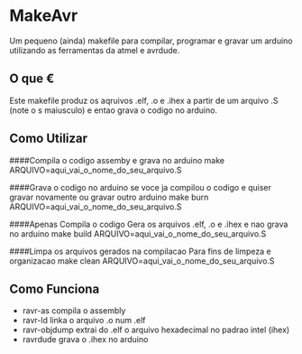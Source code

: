 # MakeAvr
Um pequeno (ainda) makefile para compilar, programar e gravar um arduino utilizando as ferramentas da atmel e avrdude.

O que €
-------
Este makefile produz os aqruivos .elf, .o e .ihex a partir de um arquivo .S (note o s maiusculo) e entao grava o codigo no arduino.

Como Utilizar
-------------
####Compila o codigo assemby e grava no arduino
make ARQUIVO=aqui_vai_o_nome_do_seu_arquivo.S

####Grava o codigo no arduino
se voce ja compilou o codigo e quiser gravar novamente ou gravar outro arduino
make burn ARQUIVO=aqui_vai_o_nome_do_seu_arquivo.S

####Apenas Compila o codigo
Gera os arquivos .elf, .o e .ihex e nao grava no arduino
make build ARQUIVO=aqui_vai_o_nome_do_seu_arquivo.S

####Limpa os arquivos gerados na compilacao
Para fins de limpeza e organizacao 
make clean ARQUIVO=aqui_vai_o_nome_do_seu_arquivo.S

Como Funciona
-------------
- ravr-as compila o assembly
- ravr-ld linka o arquivo .o num .elf
- ravr-objdump extrai do .elf o arquivo hexadecimal no padrao intel (ihex)
- ravrdude grava o .ihex no arduino

